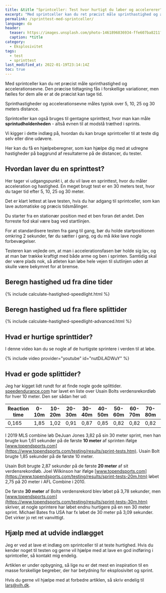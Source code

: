 ```yaml
---
title: &title "Sprintceller: Test hvor hurtigt du løber og accelererer"
excerpt: "Med sprintceller kan du ret præcist måle sprinthastighed og accelerationsevne. Den præcise tidtagning fås i forskellige variationer, men fælles for dem alle er at de præcist kan tage tid."
permalink: /sprinttest-med-sprintceller/
language: da
header:
  teaser: https://images.unsplash.com/photo-1461896836934-ffe607ba8211?ixlib=rb-1.2.1&ixid=MnwxMjA3fDB8MHxwaG90by1wYWdlfHx8fGVufDB8fHx8&auto=format&fit=crop&h=300&w=400&q=10
  caption: *title
category:
  - Eksplosivitet
tags:
  - test
  - sprinttest
last_modified_at: 2022-01-19T23:14:14Z
toc: true
---
```


Med sprintceller kan du ret præcist måle sprinthastighed og accelerationsevne. Den præcise tidtagning fås i forskellige variationer, men fælles for dem alle er at de præcist kan tage tid.

Sprinthastigheder og accelerationsevne måles typisk over 5, 10, 25 og 30 meters distance.

Sprintceller kan også bruges til gentagne sprinttest, hvor man kan måle **sprintudholdenheden** - altså evnen til at modstå træthed i sprints.

Vi kigger i dette indlæg på, hvordan du kan bruge sprintceller til at teste dig selv eller dine udøvere.

Her kan du få en hjælpeberegner, som kan hjælpe dig med at udregne hastigheder på baggrund af resultaterne på de distancer, du tester.

## Hvordan laver du en sprinttest?

Her tager vi udgangspunkt i, at du vil lave en sprinttest, hvor du måler acceleration og hastighed. En meget brugt test er en 30 meters test, hvor du tager tid efter 5, 10, 25 og 30 meter.

Det er klart lettest at lave testen, hvis du har adgang til sprintceller, som kan lave automatiske og præcis tidsmålinger.

Du starter fra en stationær position med et ben foran det andet. Den forreste fod skal være bag ved startlinjen. 

For at standardisere testen fra gang til gang, bør du holde startpositionen omkring 2 sekunder, før du sætter i gang, og du må ikke lave nogle forbevægelser.

Testeren kan vejlede om, at man i accelerationsfasen bør holde sig lav, og at man bør trække kraftigt med både arme og ben i sprinten. Samtidig skal der være plads nok, så atleten kan løbe hele vejen til slutlinjen uden at skulle være bekymret for at bremse.

## Beregn hastighed ud fra dine tider

{% include calculate-hastighed-speedlight.html %}

## Beregn hastighed ud fra flere splittider

{% include calculate-hastighed-speedlight-advanced.html %}

## Hvad er hurtige sprinttider?

I denne video kan du se nogle af de hurtigste sprintere i verden til at løbe.

{% include video provider="youtube" id="nutDiLADWuY" %}

## Hvad er gode splittider?

Jeg har kigget lidt rundt for at finde nogle gode splittider. [speedendurance.com](https://speedendurance.com/2008/08/22/usain-bolt-100m-10-meter-splits-and-speed-endurance/) har lavet en liste over Usain Bolts verdensrekordløb for hver 10 meter. Den ser sådan her ud:

| Reaction time | 0-10m | 10-20m | 20-30m | 30-40m | 40-50m | 50-60m | 60-70m | 70-80m | 80-90m | 90-100m | Sluttid |
|-|-|-|-|-|-|-|-|-|-|-|-|
| 0,165 | 1,85 | 1,02 | 0,91 | 0,87 | 0,85 | 0,82 | 0,82 | 0,82 | 0,83 | 0,90 | 9,69 |

I 2019 MLS combine løb DeJuan Jones 3,82 på sin 30 meter sprint, men han brugte kun 1,61 sekunder på de første **10 meter** af sprinten ifølge [www.topendsports.com](https://www.topendsports.com/testing/results/sprint-tests.htm). Usain Bolt brugte 1,85 sekunder på de første 10 meter.

Usain Bolt brugte 2,87 sekunder på de første **20 meter** af sit verdensrekordløb. Joel Wilkinson har ifølge [www.topendsports.com](https://www.topendsports.com/testing/results/sprint-tests-20m.htm) løbet 2,75 på 20 meter i AFL Combine i 2010.

De første **30 meter** af Bolts verdensrekord blev løbet på 3,78 sekunder, men [www.topendsports.com](https://www.topendsports.com/testing/results/sprint-tests-30m.htm) skriver, at nogle sprintere har løbet endnu hurtigere på en ren 30 meter sprint. Michael Bates fra USA har fx løbet de 30 meter på 3,09 sekunder. Det virker jo ret ret vanvittigt.

## Hjælp med at udvide indlægget

Jeg er ved at lave et indlæg om sprintceller til at teste hurtighed. Hvis du kender noget til testen og gerne vil hjælpe med at lave en god indføring i sprintceller, så kontakt mig endelig.

Artiklen er under opbygning, så lige nu er det mest en inspiration til en masse forskellige begreber, der har betydning for eksplosivitet og sprint.

Hvis du gerne vil hjælpe med at forbedre artiklen, så skriv endelig til lars@vih.dk.
